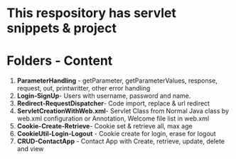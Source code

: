 # This respository has servlet snippets & project

# Folders - Content
1. **ParameterHandling** - getParameter, getParameterValues, response, request, out, printwritter, other error handling
2. **Login-SignUp**- Users with username, password and name.
3. **Redirect-RequestDispatcher**- Code import, replace & url redirect
4. **ServletCreationWithWeb.xml**- Servlet Class from Normal Java class by web.xml configuration or Annotation, Welcome file list in web.xml
5. **Cookie-Create-Retrieve**- Cookie set & retrieve all, max age
6. **CookieUtil-Login-Logout** - Cookie create for login, erase for logout
7. **CRUD-ContactApp** - Contact App with Create, retrieve, update, delete and view